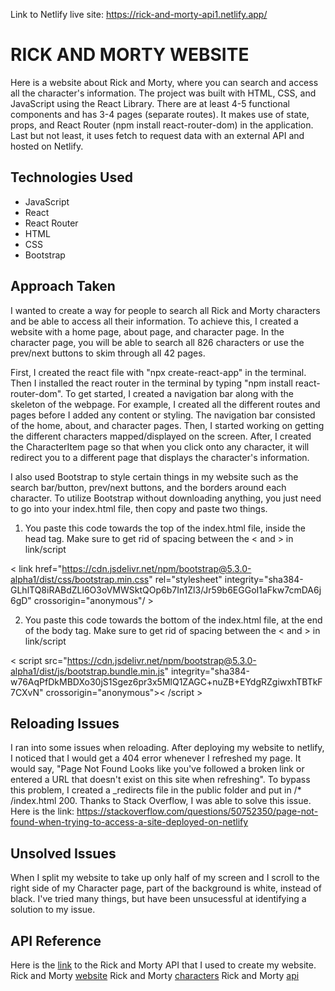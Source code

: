 Link to Netlify live site: https://rick-and-morty-api1.netlify.app/

# RICK AND MORTY WEBSITE

Here is a website about Rick and Morty, where you can search and access all the character's information. The project was built with HTML, CSS, and JavaScript using the React Library. There are at least 4-5 functional components and has 3-4 pages (separate routes). It makes use of state, props, and React Router (npm install react-router-dom) in the application. Last but not least, it uses fetch to request data with an external API and hosted on Netlify.

## Technologies Used

- JavaScript
- React
- React Router
- HTML
- CSS
- Bootstrap

## Approach Taken

I wanted to create a way for people to search all Rick and Morty characters and be able to access all their information. To achieve this, I created a website with a home page, about page, and character page. In the character page, you will be able to search all 826 characters or use the prev/next buttons to skim through all 42 pages.

First, I created the react file with "npx create-react-app" in the terminal. Then I installed the react router in the terminal by typing "npm install react-router-dom". To get started, I created a navigation bar along with the skeleton of the webpage. For example, I created all the different routes and pages before I added any content or styling. The navigation bar consisted of the home, about, and character pages. Then, I started working on getting the different characters mapped/displayed on the screen. After, I created the CharacterItem page so that when you click onto any character, it will redirect you to a different page that displays the character's information.

I also used Bootstrap to style certain things in my website such as the search bar/button, prev/next buttons, and the borders around each character. To utilize Bootstrap without downloading anything, you just need to go into your index.html file, then copy and paste two things.

1. You paste this code towards the top of the index.html file, inside the head tag. Make sure to get rid of spacing between the < and > in link/script

< link href="https://cdn.jsdelivr.net/npm/bootstrap@5.3.0-alpha1/dist/css/bootstrap.min.css" rel="stylesheet" integrity="sha384-GLhlTQ8iRABdZLl6O3oVMWSktQOp6b7In1Zl3/Jr59b6EGGoI1aFkw7cmDA6j6gD" crossorigin="anonymous"/ >

2. You paste this code towards the bottom of the index.html file, at the end of the body tag. Make sure to get rid of spacing between the < and > in link/script

< script src="https://cdn.jsdelivr.net/npm/bootstrap@5.3.0-alpha1/dist/js/bootstrap.bundle.min.js" integrity="sha384-w76AqPfDkMBDXo30jS1Sgez6pr3x5MlQ1ZAGC+nuZB+EYdgRZgiwxhTBTkF7CXvN" crossorigin="anonymous">< /script >

## Reloading Issues

I ran into some issues when reloading. After deploying my website to netlify, I noticed that I would get a 404 error whenever I refreshed my page. It would say, "Page Not Found Looks like you've followed a broken link or entered a URL that doesn't exist on this site when refreshing". To bypass this problem, I created a \_redirects file in the public folder and put in /\* /index.html 200. Thanks to Stack Overflow, I was able to solve this issue.
Here is the link: https://stackoverflow.com/questions/50752350/page-not-found-when-trying-to-access-a-site-deployed-on-netlify

## Unsolved Issues

When I split my website to take up only half of my screen and I scroll to the right side of my Character page, part of the background is white, instead of black. I've tried many things, but have been unsucessful at identifying a solution to my issue.

## API Reference

Here is the [link](https://rickandmortyapi.com/documentation/#rest) to the Rick and Morty API that I used to create my website.
Rick and Morty [website](https://rickandmortyapi.com/documentation/#javascript-client)
Rick and Morty [characters](https://rickandmortyapi.com/api/character)
Rick and Morty [api](https://rickandmortyapi.com/api)

